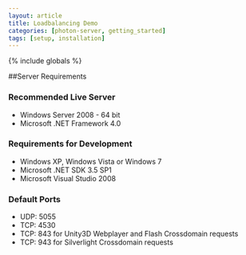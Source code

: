 ```yaml
---
layout: article
title: Loadbalancing Demo
categories: [photon-server, getting_started]
tags: [setup, installation]
---
```

{% include globals %}

##Server Requirements

### Recommended Live Server

-   Windows Server 2008 - 64 bit
-   Microsoft .NET Framework 4.0

### Requirements for Development

-   Windows XP, Windows Vista or Windows 7
-   Microsoft .NET SDK 3.5 SP1
-   Microsoft Visual Studio 2008

### Default Ports

-   UDP: 5055
-   TCP: 4530
-   TCP: 843 for Unity3D Webplayer and Flash Crossdomain requests
-   TCP: 943 for Silverlight Crossdomain requests

